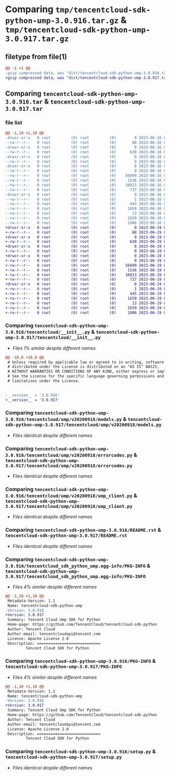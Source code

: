 # Comparing `tmp/tencentcloud-sdk-python-ump-3.0.916.tar.gz` & `tmp/tencentcloud-sdk-python-ump-3.0.917.tar.gz`

## filetype from file(1)

```diff
@@ -1 +1 @@
-gzip compressed data, was "dist/tencentcloud-sdk-python-ump-3.0.916.tar", last modified: Fri Jun 16 00:45:00 2023, max compression
+gzip compressed data, was "dist/tencentcloud-sdk-python-ump-3.0.917.tar", last modified: Mon Jun 19 00:37:06 2023, max compression
```

## Comparing `tencentcloud-sdk-python-ump-3.0.916.tar` & `tencentcloud-sdk-python-ump-3.0.917.tar`

### file list

```diff
@@ -1,19 +1,19 @@
-drwxr-xr-x   0 root         (0) root         (0)        0 2023-06-16 00:45:00.000000 tencentcloud-sdk-python-ump-3.0.916/
--rw-r--r--   0 root         (0) root         (0)       88 2023-06-16 00:45:00.000000 tencentcloud-sdk-python-ump-3.0.916/setup.cfg
-drwxr-xr-x   0 root         (0) root         (0)        0 2023-06-16 00:45:00.000000 tencentcloud-sdk-python-ump-3.0.916/tencentcloud/
--rw-r--r--   0 root         (0) root         (0)      630 2023-06-16 00:45:00.000000 tencentcloud-sdk-python-ump-3.0.916/tencentcloud/__init__.py
-drwxr-xr-x   0 root         (0) root         (0)        0 2023-06-16 00:45:00.000000 tencentcloud-sdk-python-ump-3.0.916/tencentcloud/ump/
--rw-r--r--   0 root         (0) root         (0)        0 2023-06-16 00:45:00.000000 tencentcloud-sdk-python-ump-3.0.916/tencentcloud/ump/__init__.py
-drwxr-xr-x   0 root         (0) root         (0)        0 2023-06-16 00:45:00.000000 tencentcloud-sdk-python-ump-3.0.916/tencentcloud/ump/v20200918/
--rw-r--r--   0 root         (0) root         (0)        0 2023-06-16 00:45:00.000000 tencentcloud-sdk-python-ump-3.0.916/tencentcloud/ump/v20200918/__init__.py
--rw-r--r--   0 root         (0) root         (0)    56899 2023-06-16 00:45:00.000000 tencentcloud-sdk-python-ump-3.0.916/tencentcloud/ump/v20200918/models.py
--rw-r--r--   0 root         (0) root         (0)     1536 2023-06-16 00:45:00.000000 tencentcloud-sdk-python-ump-3.0.916/tencentcloud/ump/v20200918/errorcodes.py
--rw-r--r--   0 root         (0) root         (0)    16023 2023-06-16 00:45:00.000000 tencentcloud-sdk-python-ump-3.0.916/tencentcloud/ump/v20200918/ump_client.py
--rw-r--r--   0 root         (0) root         (0)      737 2023-06-16 00:45:00.000000 tencentcloud-sdk-python-ump-3.0.916/README.rst
-drwxr-xr-x   0 root         (0) root         (0)        0 2023-06-16 00:45:00.000000 tencentcloud-sdk-python-ump-3.0.916/tencentcloud_sdk_python_ump.egg-info/
--rw-r--r--   0 root         (0) root         (0)        1 2023-06-16 00:45:00.000000 tencentcloud-sdk-python-ump-3.0.916/tencentcloud_sdk_python_ump.egg-info/dependency_links.txt
--rw-r--r--   0 root         (0) root         (0)      445 2023-06-16 00:45:00.000000 tencentcloud-sdk-python-ump-3.0.916/tencentcloud_sdk_python_ump.egg-info/SOURCES.txt
--rw-r--r--   0 root         (0) root         (0)     1659 2023-06-16 00:45:00.000000 tencentcloud-sdk-python-ump-3.0.916/tencentcloud_sdk_python_ump.egg-info/PKG-INFO
--rw-r--r--   0 root         (0) root         (0)       13 2023-06-16 00:45:00.000000 tencentcloud-sdk-python-ump-3.0.916/tencentcloud_sdk_python_ump.egg-info/top_level.txt
--rw-r--r--   0 root         (0) root         (0)     1659 2023-06-16 00:45:00.000000 tencentcloud-sdk-python-ump-3.0.916/PKG-INFO
--rw-r--r--   0 root         (0) root         (0)     1006 2023-06-16 00:45:00.000000 tencentcloud-sdk-python-ump-3.0.916/setup.py
+drwxr-xr-x   0 root         (0) root         (0)        0 2023-06-19 00:37:06.000000 tencentcloud-sdk-python-ump-3.0.917/
+-rw-r--r--   0 root         (0) root         (0)       88 2023-06-19 00:37:06.000000 tencentcloud-sdk-python-ump-3.0.917/setup.cfg
+drwxr-xr-x   0 root         (0) root         (0)        0 2023-06-19 00:37:06.000000 tencentcloud-sdk-python-ump-3.0.917/tencentcloud/
+-rw-r--r--   0 root         (0) root         (0)      630 2023-06-19 00:37:06.000000 tencentcloud-sdk-python-ump-3.0.917/tencentcloud/__init__.py
+drwxr-xr-x   0 root         (0) root         (0)        0 2023-06-19 00:37:06.000000 tencentcloud-sdk-python-ump-3.0.917/tencentcloud/ump/
+-rw-r--r--   0 root         (0) root         (0)        0 2023-06-19 00:37:06.000000 tencentcloud-sdk-python-ump-3.0.917/tencentcloud/ump/__init__.py
+drwxr-xr-x   0 root         (0) root         (0)        0 2023-06-19 00:37:06.000000 tencentcloud-sdk-python-ump-3.0.917/tencentcloud/ump/v20200918/
+-rw-r--r--   0 root         (0) root         (0)        0 2023-06-19 00:37:06.000000 tencentcloud-sdk-python-ump-3.0.917/tencentcloud/ump/v20200918/__init__.py
+-rw-r--r--   0 root         (0) root         (0)    56899 2023-06-19 00:37:06.000000 tencentcloud-sdk-python-ump-3.0.917/tencentcloud/ump/v20200918/models.py
+-rw-r--r--   0 root         (0) root         (0)     1536 2023-06-19 00:37:06.000000 tencentcloud-sdk-python-ump-3.0.917/tencentcloud/ump/v20200918/errorcodes.py
+-rw-r--r--   0 root         (0) root         (0)    16023 2023-06-19 00:37:06.000000 tencentcloud-sdk-python-ump-3.0.917/tencentcloud/ump/v20200918/ump_client.py
+-rw-r--r--   0 root         (0) root         (0)      737 2023-06-19 00:37:06.000000 tencentcloud-sdk-python-ump-3.0.917/README.rst
+drwxr-xr-x   0 root         (0) root         (0)        0 2023-06-19 00:37:06.000000 tencentcloud-sdk-python-ump-3.0.917/tencentcloud_sdk_python_ump.egg-info/
+-rw-r--r--   0 root         (0) root         (0)        1 2023-06-19 00:37:06.000000 tencentcloud-sdk-python-ump-3.0.917/tencentcloud_sdk_python_ump.egg-info/dependency_links.txt
+-rw-r--r--   0 root         (0) root         (0)      445 2023-06-19 00:37:06.000000 tencentcloud-sdk-python-ump-3.0.917/tencentcloud_sdk_python_ump.egg-info/SOURCES.txt
+-rw-r--r--   0 root         (0) root         (0)     1659 2023-06-19 00:37:06.000000 tencentcloud-sdk-python-ump-3.0.917/tencentcloud_sdk_python_ump.egg-info/PKG-INFO
+-rw-r--r--   0 root         (0) root         (0)       13 2023-06-19 00:37:06.000000 tencentcloud-sdk-python-ump-3.0.917/tencentcloud_sdk_python_ump.egg-info/top_level.txt
+-rw-r--r--   0 root         (0) root         (0)     1659 2023-06-19 00:37:06.000000 tencentcloud-sdk-python-ump-3.0.917/PKG-INFO
+-rw-r--r--   0 root         (0) root         (0)     1006 2023-06-19 00:37:06.000000 tencentcloud-sdk-python-ump-3.0.917/setup.py
```

### Comparing `tencentcloud-sdk-python-ump-3.0.916/tencentcloud/__init__.py` & `tencentcloud-sdk-python-ump-3.0.917/tencentcloud/__init__.py`

 * *Files 1% similar despite different names*

```diff
@@ -10,8 +10,8 @@
 # Unless required by applicable law or agreed to in writing, software
 # distributed under the License is distributed on an "AS IS" BASIS,
 # WITHOUT WARRANTIES OR CONDITIONS OF ANY KIND, either express or implied.
 # See the License for the specific language governing permissions and
 # limitations under the License.
 
 
-__version__ = '3.0.916'
+__version__ = '3.0.917'
```

### Comparing `tencentcloud-sdk-python-ump-3.0.916/tencentcloud/ump/v20200918/models.py` & `tencentcloud-sdk-python-ump-3.0.917/tencentcloud/ump/v20200918/models.py`

 * *Files identical despite different names*

### Comparing `tencentcloud-sdk-python-ump-3.0.916/tencentcloud/ump/v20200918/errorcodes.py` & `tencentcloud-sdk-python-ump-3.0.917/tencentcloud/ump/v20200918/errorcodes.py`

 * *Files identical despite different names*

### Comparing `tencentcloud-sdk-python-ump-3.0.916/tencentcloud/ump/v20200918/ump_client.py` & `tencentcloud-sdk-python-ump-3.0.917/tencentcloud/ump/v20200918/ump_client.py`

 * *Files identical despite different names*

### Comparing `tencentcloud-sdk-python-ump-3.0.916/README.rst` & `tencentcloud-sdk-python-ump-3.0.917/README.rst`

 * *Files identical despite different names*

### Comparing `tencentcloud-sdk-python-ump-3.0.916/tencentcloud_sdk_python_ump.egg-info/PKG-INFO` & `tencentcloud-sdk-python-ump-3.0.917/tencentcloud_sdk_python_ump.egg-info/PKG-INFO`

 * *Files 4% similar despite different names*

```diff
@@ -1,10 +1,10 @@
 Metadata-Version: 1.1
 Name: tencentcloud-sdk-python-ump
-Version: 3.0.916
+Version: 3.0.917
 Summary: Tencent Cloud Ump SDK for Python
 Home-page: https://github.com/TencentCloud/tencentcloud-sdk-python
 Author: Tencent Cloud
 Author-email: tencentcloudapi@tencent.com
 License: Apache License 2.0
 Description: ============================
         Tencent Cloud SDK for Python
```

### Comparing `tencentcloud-sdk-python-ump-3.0.916/PKG-INFO` & `tencentcloud-sdk-python-ump-3.0.917/PKG-INFO`

 * *Files 4% similar despite different names*

```diff
@@ -1,10 +1,10 @@
 Metadata-Version: 1.1
 Name: tencentcloud-sdk-python-ump
-Version: 3.0.916
+Version: 3.0.917
 Summary: Tencent Cloud Ump SDK for Python
 Home-page: https://github.com/TencentCloud/tencentcloud-sdk-python
 Author: Tencent Cloud
 Author-email: tencentcloudapi@tencent.com
 License: Apache License 2.0
 Description: ============================
         Tencent Cloud SDK for Python
```

### Comparing `tencentcloud-sdk-python-ump-3.0.916/setup.py` & `tencentcloud-sdk-python-ump-3.0.917/setup.py`

 * *Files identical despite different names*

